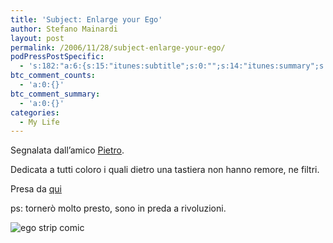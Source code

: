 ```yaml
---
title: 'Subject: Enlarge your Ego'
author: Stefano Mainardi
layout: post
permalink: /2006/11/28/subject-enlarge-your-ego/
podPressPostSpecific:
  - 's:182:"a:6:{s:15:"itunes:subtitle";s:0:"";s:14:"itunes:summary";s:0:"";s:15:"itunes:keywords";s:0:"";s:13:"itunes:author";s:0:"";s:15:"itunes:explicit";s:0:"";s:12:"itunes:block";s:2:"no";}";'
btc_comment_counts:
  - 'a:0:{}'
btc_comment_summary:
  - 'a:0:{}'
categories:
  - My Life
---
```

Segnalata dall&#8217;amico [Pietro][1].

Dedicata a tutti coloro i quali dietro una tastiera non hanno remore, ne filtri.

Presa da [qui][2]

ps: tornerò molto presto, sono in preda a rivoluzioni.

<!--more-->

![ego strip comic][3]

 [1]: http://www.debianitalia.org/userinfo.php?uid=1332
 [2]: http://en.tiraecol.net/modules/comic/comic.php?content_id=244
 [3]: http://en.tiraecol.net/modules/comic/cache/images/tiraecol_en-244.png